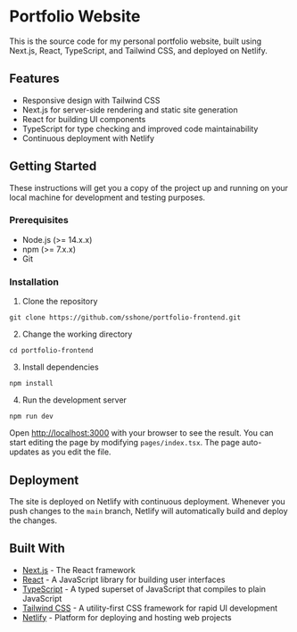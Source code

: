 # Portfolio Website

This is the source code for my personal portfolio website, built using Next.js, React, TypeScript, and Tailwind CSS, and deployed on Netlify.

## Features

- Responsive design with Tailwind CSS
- Next.js for server-side rendering and static site generation
- React for building UI components
- TypeScript for type checking and improved code maintainability
- Continuous deployment with Netlify

## Getting Started

These instructions will get you a copy of the project up and running on your local machine for development and testing purposes.

### Prerequisites

- Node.js (>= 14.x.x)
- npm (>= 7.x.x)
- Git

### Installation

1. Clone the repository

```git clone https://github.com/sshone/portfolio-frontend.git```

2. Change the working directory

```cd portfolio-frontend```

3. Install dependencies

```npm install```

4. Run the development server

```npm run dev```

Open [http://localhost:3000](http://localhost:3000) with your browser to see the result. You can start editing the page by modifying `pages/index.tsx`. The page auto-updates as you edit the file.

## Deployment

The site is deployed on Netlify with continuous deployment. Whenever you push changes to the `main` branch, Netlify will automatically build and deploy the changes.

## Built With

- [Next.js](https://nextjs.org/) - The React framework
- [React](https://reactjs.org/) - A JavaScript library for building user interfaces
- [TypeScript](https://www.typescriptlang.org/) - A typed superset of JavaScript that compiles to plain JavaScript
- [Tailwind CSS](https://tailwindcss.com/) - A utility-first CSS framework for rapid UI development
- [Netlify](https://www.netlify.com/) - Platform for deploying and hosting web projects

